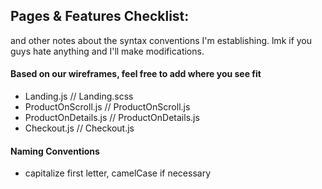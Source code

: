 ## Pages & Features Checklist:

and other notes about the syntax conventions I'm establishing. lmk if you guys
hate anything and I'll make modifications.

#### Based on our wireframes, feel free to add where you see fit

-   Landing.js // Landing.scss
-   ProductOnScroll.js // ProductOnScroll.js
-   ProductOnDetails.js // ProductOnDetails.js
-   Checkout.js // Checkout.js

#### Naming Conventions

-   capitalize first letter, camelCase if necessary
